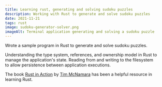 ```yaml
---
title: Learning rust, generating and solving sudoku puzzles
description: Working with Rust to generate and solve sudoku puzzles
date: 2021-11-21
tags: rust
image: sudoku-generator-solver.png
imageAlt: Terminal application generating and solving a sudoku puzzle
---
```


Wrote a sample program in Rust to generate and solve sudoku puzzles.

Understanding the type system, references, and ownership model in Rust to manage the application's state. Reading from and writing to the filesystem to allow persistence between application executions.

The book [Rust in Action](https://www.rustinaction.com/) by [Tim McNamara](https://twitter.com/timClicks) has been a helpful resource in learning Rust.